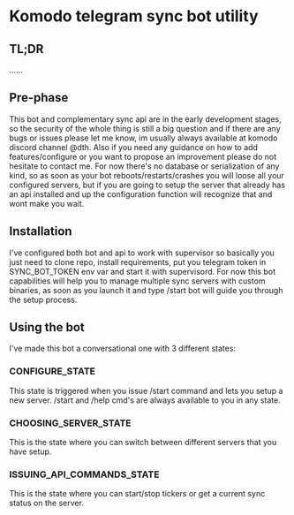 # Komodo telegram sync bot utility

## TL;DR
......



## Pre-phase
This bot and complementary sync api are in the early development stages, so the security of the whole thing is still a big question and if there are any bugs or issues please let me know, im usually always available at komodo discord channel @dth. Also if you need any guidance on how to add features/configure or you want to propose an improvement please do not hesitate to contact me.
For now there's no database or serialization of any kind, so as soon as your bot reboots/restarts/crashes you will loose all your configured servers, but if you are going to setup the server that already has an api installed and up the configuration function will recognize that and wont make you wait.


## Installation
I've configured both bot and api to work with supervisor so basically you just need to clone repo, install requirements, put you telegram token in SYNC_BOT_TOKEN env var and start it with supervisord.
For now this bot capabilities will help you to manage multiple sync servers with custom binaries, as soon as you launch it and type /start bot will guide you through the setup process.


## Using the bot
I've made this bot a conversational one with 3 different states:

### CONFIGURE_STATE
This state is triggered when you issue /start command and lets you setup a new server. /start and /help cmd's are always available to you in any state.

### CHOOSING_SERVER_STATE
This is the state where you can switch between different servers that you have setup.

### ISSUING_API_COMMANDS_STATE
This is the state where you can start/stop tickers or get a current sync status on the server.


